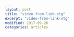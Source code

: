 ```yaml
---
layout: post
title: "video-from-link-stg"
excerpt: "video-from-link-stg"
modified: 2017-09-26
categories: articles
---
```

<div class="apester-media" data-media-id="5f1d9feaeda4706e377ffc53" height="388"></div><script async src="https://static.stg.apester.com/js/sdk/latest/apester-sdk.js"></script>
